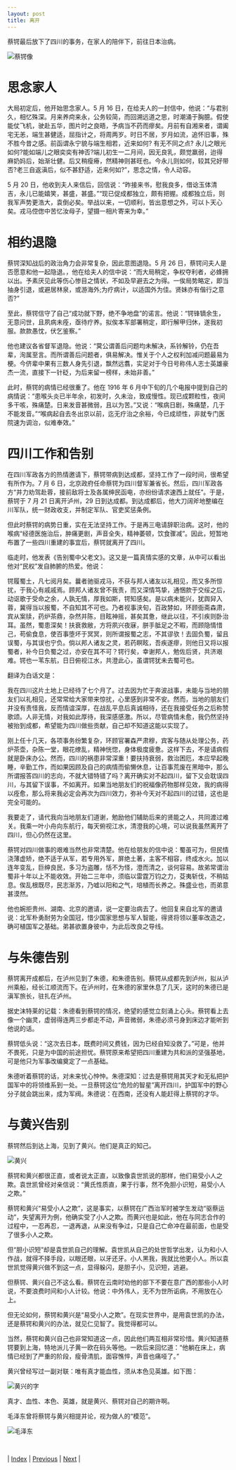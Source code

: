 ```yaml
---
layout: post
title: 离开
---
```


蔡锷最后放下了四川的事务，在家人的陪伴下，前往日本治病。

![蔡锷像](fig/15-1-4.jpeg "蔡锷像")

# 思念家人

大局初定后，他开始思念家人。5 月 16 日，在给夫人的一封信中，他说：“与君别久，相忆殊深。月来养疴来永，公务较简，而回溯远道之思，时潮涌于胸臆。假使能仗飞机，驶赴五华，图片时之良晤，予病当不药而瘳矣。月前有自湘来者，谓阖宅无恙，端生甚健适，屈指计之，将周两岁。时日不居，岁月如流，追怀旧事，殊不胜今昔之感。前函谓永宁貌与端生相若，近来如何? 有无不同之点? 永儿之眼光如何?能如端儿之眼奕奕有神否?端儿初生一二月间，因无良乳，颇觉羸弱，迨得麻奶妈后，始渐壮健。后又稍瘦瘠，然精神则甚旺也。今永儿则如何，较其兄好带否?老三自返滇后，似不甚舒适，近来何如?”，思念之情，令人动容。

5 月 20 日，他收到夫人来信后，回信说：“昨接来书，慰我良多，借谂玉体清吉，永儿已能嬉笑，甚盛，甚盛。”“现已促成都独立，颇有把握。成都独立后，则我军声势更浩大，袁倒必矣。举战以来，一切顺利，皆出意想之外，可以卜天心矣。戎马倥偬中苦忆汝母子，望摄一相片寄来为幸。”

# 相约退隐

蔡锷深知战后的政治角力会非常复杂，因此意图退隐。5 月 26 日，蔡锷问夫人是否愿意和他一起隐退。，他在给夫人的信中说：“而大局稍定，争权夺利者，必蜂拥以出。予素厌见此等伤心惨目之情状，不如及早避去之为得。一俟局势略定，即当抽身引退，或避居林泉，或游海外;为疗病计，以适国外为佳。贤妹亦有偕行之意否?”

至此，蔡锷信守了自己“成功就下野，绝不争地盘”的诺言。他说：“锷锋镝余生，无意问世，且夙病未痊，亟待疗养。拟俟本军部署稍定，即行解甲归休，遂我初服。款款愚忱，伏乞鉴察。”

他也建议各省督军退隐。他说：“蓂公谓善后问题均未解决，系铃解铃，仍在吾辈，洵属至言。而所谓善后问题者，俱易解决。惟关于个人之权利加减问题最易为梗。今侪辈中果有三数人身先引退，飘然远翥，实足对于今日号称伟人志士英雄豪杰一流，直接下一针砭，为后来留一榜样，未始非善。”

此时，蔡锷的病情已经很重了。他在 1916 年 6 月中下旬的几个电报中提到自己的病情说：“患喉头炎已半年余，初发时，久未治，致成慢性。现已成颗粒性，夜间多干咳，殊痛楚。日来发音甚微弱，且以为苦。”又说：“喉病日剧，殊痛楚，几于不能发音。”“喉病起自去冬出京以前，迄无疗治之余裕，今已成顽性，非就专门医院速为调治，似难奉效。”

# 四川工作和告别

在四川军政各方的热情邀请下，蔡锷带病到达成都，坚持工作了一段时间，很希望有所作为。7 月 6 日，北京政府任命蔡锷为四川督军兼省长。然后，四川军政各方“并力劝驾赴蓉，接前敌将士及各属绅民函电，亦纷纷请求速西上就任”。于是，蔡锷于 7 月 21 日离开泸州，29 日到达成都。到达成都后，他大刀阔斧地整编在川军队，统一财政收支，并制定军队、官吏奖惩条例。

但此时蔡锷的病势日重，实在无法坚持工作。于是再三电请辞职治病。这时，他的喉病“经德医施治后，肿痛更剧，声音全失，精神萎顿，饮食骤减”。因此，短暂地布置了一些四川重建的事宜后，蔡锷就离开了四川。

临走时，他发表《告别蜀中父老文》。这又是一篇真情实感的文章，从中可以看出他对“民权”发自肺腑的热爱。他说：

锷履蜀土，凡七阅月矣。曩者驰驱戎马，不获与邦人诸友以礼相见，而又多所惊扰，于我心有戚戚焉。顾邦人诸友曾不我责，而又深情笃挚，通悃款于交绥之后，动讴歌于受命之余，人孰无情，厚我如斯，锷知感矣。是以病未能兴，犹舆舁入蓉，冀得当以报蜀，不自知其不可也。乃者视事浃旬，百政棼如，环顾衙斋森肃，宾从案牍，药炉茶鼎，杂然并陈，目眩神摇，甚矣其惫，继此以往，不引疾则卧治耳。虽然，蜀患深矣！扶衰救敝，方将夙兴夜寐，胼手胝足之不暇，而顾隐情惜己，苟偷食息，使百事堕坏于冥冥，则所谓报蜀之志，不其谬欤！去固负蜀，留且误蜀，与其误也宁负。倘以邦人诸友之灵，若药瞑眩，吾疾遂瘳，则他日又将以报蜀者，补今日负蜀之过，亦安在其不可？锷行矣，幸谢邦人，勉佐后贤，共济艰难。锷也一苇东航，日日俯视江水，共澄此心，虽谓锷犹未去蜀可也。

翻译为白话文是：

我在四川这片土地上已经待了七个月了。过去因为忙于奔波战事，未能与当地的朋友们以礼相见，还常常给大家带来惊扰，心里感到非常不安。然而，当地的朋友们并没有责怪我，反而情谊深厚，在战乱平息后真诚相待，还在我接受任务之后称赞歌颂。人非无情，对我如此厚待，我深感感激。所以，尽管病情未愈，我仍然坚持被抬到成都，希望能为四川做些贡献，自己却不知道这能以实现了。

刚上任十几天，各项事务纷繁复杂，环顾官署森严肃穆，宾客与随从处理公务，药炉茶壶，杂陈一堂，眼花缭乱，精神恍惚，身体极度疲惫。这样下去，不是请病假就是卧床办公。然而，四川的祸患非常深重！要扶持衰弱，救治困厄，本应早起晚睡，辛勤工作，而如果因顾及自己的病情而偷懒休息，让百事荒废在黑暗中，那么所谓报答四川的志向，不就大错特错了吗？离开确实对不起四川，留下又会耽误四川，与其留下误事，不如离开。如果当地朋友们的祝福像药物那样见效，我的病得以痊愈，那么将来我必定会再次为四川效力，弥补今天对不起四川的过错，这也是完全可能的。

我要走了，请代我向当地朋友们道谢，勉励他们辅助后来的贤能之人，共同渡过难关。我乘一叶小舟向东航行，每天俯视江水，清澄我的心境，可以说我虽然离开了四川，但心仍然在这里。

蔡锷对四川做事的艰难当然也非常清楚。他在给朋友的信中说：蜀虽可为，但民情浇薄虚矫，绝不适于从军，若专用外军，屏绝土著，主客不相容，终成水火。加以连年变乱，巨绅良民，多习为盗雕，恬不为怪，澄而清之，谈何容易。故弟常谓治蜀非十年以上不能收效。开始二三年中，须临以雷霆万钧之力，芟夷斩伐，不稍姑息。俟乱根既尽，民志渐苏，乃嘘以阳和之气，培植而长养之。殊盛业也，而弟意甚漠然。

他也婉拒贵州、湖南、北京的邀请，说一定要治病去了。他回复来自北军的邀请说：北军朴勇耐劳为全国冠，惜少国家思想与军人智能，得贤将领以董率改造之，确可植国军之基础。弟甚欲置身彼中，为此后改良之导线。

# 与朱德告别

蔡锷离开成都后，在泸州见到了朱德，和朱德告别。蔡锷从成都先到泸州，拟从泸州乘船，经长江顺流而下。在泸州时，在朱德的家里休息了几天，这时的朱德已是滇军旅长，驻扎在泸州。

据史沫特莱的记载：朱德看到蔡锷的情况，绝望的感觉立刻涌上心头。蔡锷看上去像一个幽灵，虚弱得连两三步都走不动，声音微弱，朱德必须弓身到床边才能听到他说的话。

蔡锷低头说：“这次去日本，既费时间又费钱，因为已经自知没救了。”可是，他并不畏死，只是为中国的前途担忧。蔡锷原来希望把四川重建为共和派的坚强基地，可是他只为军事改编奠定了一点基础。

朱德听着蔡锷的话，对未来忧心忡忡。朱德深知：过去是蔡锷用其天才和无私把护国军中的将领维系到一处。一旦蔡锷这位“危险的智星”离开四川，护国军中的野心分子就会跳出来，成为军阀。朱德说：在西南，还没有人能赶得上蔡锷的才华。

# 与黄兴告别

蔡锷然后到达上海，见到了黄兴。他们是真正的知己。

![黄兴](fig/15-1-2.jpeg "黄兴")

蔡锷和黄兴都很正直，或者说太正直，以致像袁世凯说的那样，他们易受小人之欺。袁世凯曾经对亲信说：“黄氏性质直，果于行事，然不免胆小识短，易受小人之欺。”

蔡锷和黄兴“易受小人之欺”，这是事实，以蔡锷在广西治军时被学生发动“驱蔡运动”，失望离开为例，他确实受了小人之欺。而黄兴也是如此，他在与同志合作的过程中，一忍再忍，一退再退，从来没有争过，只是自己亡命冲在最前面，也是受了很多小人之欺。

但“胆小识短”却是袁世凯自己的理解。袁世凯从自己的处世哲学出发，认为和小人作战，就得不择手段，以眼还眼，以牙还牙。小人黑我，我就比他更小人。所以袁世凯觉得黄兴做不到这一点，显得躲闪，是胆子小，见识短，逃避。

但蔡锷、黄兴自己不这么看。蔡锷在云南时劝他的部下不要在意广西的那些小人时说，不要浪费时间和小人计较。他说：中外伟人，无不为世所诟病，不用放在心上。

但无论如何，蔡锷和黄兴是“易受小人之欺”。在现实世界中，是用袁世凯的办法，还是蔡锷和黄兴的办法，就见仁见智了。我觉得都可以。

当然，蔡锷和黄兴自己也非常知道这一点，因此他们两互相非常珍惜。黄兴知道蔡锷要到上海，特地派儿子黄一欧在码头等他。一欧后来回忆道：“他躺在床上，病情已经到了严重的阶段，瘦骨清肌，面容憔悴，声音也痛哑了。”

黄兴曾经写过一副对联：唯有真才能血性，须从本色见英雄。如下图：

![黄兴的字](fig/15-1-1.jpeg "黄兴的字")

真才、血性、本色、英雄，就是黄兴、蔡锷对自己的期许啊。

毛泽东曾将蔡锷与黄兴相提并论，视为做人的“模范”。

![毛泽东](fig/15-1-3.jpeg "毛泽东")

<br/>

| [Index](./) | [Previous](13-13-shanhou) | [Next](15-3-write) |
